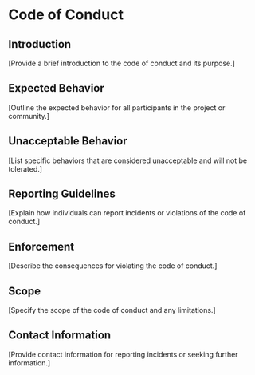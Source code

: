 # Code of Conduct

## Introduction

[Provide a brief introduction to the code of conduct and its purpose.]

## Expected Behavior

[Outline the expected behavior for all participants in the project or community.]

## Unacceptable Behavior

[List specific behaviors that are considered unacceptable and will not be tolerated.]

## Reporting Guidelines

[Explain how individuals can report incidents or violations of the code of conduct.]

## Enforcement

[Describe the consequences for violating the code of conduct.]

## Scope

[Specify the scope of the code of conduct and any limitations.]

## Contact Information

[Provide contact information for reporting incidents or seeking further information.]
